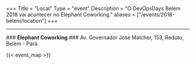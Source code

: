 +++
Title = "Local"
Type = "event"
Description = "O DevOpsDays Belém 2018 vai acontecer no Elephant Coworking."
aliases = ["/events/2018-belem/location"]
+++

<hr/>
### <b>Elephant Coworking</b>
### Av. Governador José Malcher, 153, Reduto, Belém - Pará.

{{< event_map >}}

